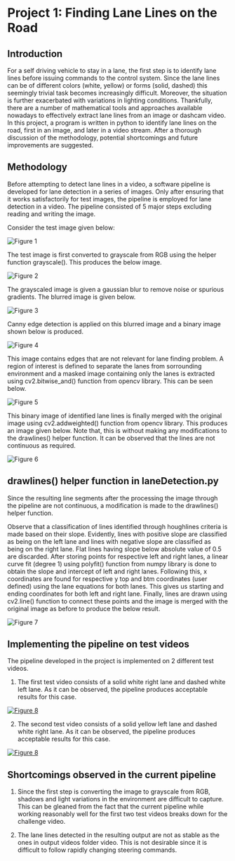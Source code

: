# **Project 1: Finding Lane Lines on the Road** 

## Introduction

For a self driving vehicle to stay in a lane, the first step is to identify lane lines before issuing commands to the control system. Since the lane lines can be of different colors (white, yellow) or forms (solid, dashed) this seemingly trivial task becomes increasingly difficult. Moreover, the situation is further exacerbated with variations in lighting conditions. Thankfully, there are a number of mathematical tools and approaches available nowadays to effectively extract lane lines from an image or dashcam video. In this project, a program is written in python to identify lane lines on the road, first in an image, and later in a video stream. After a thorough discussion of the methodology, potential shortcomings and future improvements are suggested.

## Methodology
Before attempting to detect lane lines in a video, a software pipeline is developed for lane detection in a series of images. Only after ensuring that it works satisfactorily for test images, the pipeline is employed for lane detection in a video. 
The pipeline consisted of 5 major steps excluding reading and writing the image. 

Consider the test image given below:

![Figure 1](https://github.com/BhagyarajDharmana/SelfDrivingCar/tree/master/LaneDetection/writeup_images/solidWhiteRight.jpg)

The test image is first converted to grayscale from RGB using the helper function grayscale(). This produces the below image.

![Figure 2](https://github.com/BhagyarajDharmana/SelfDrivingCar/tree/master/LaneDetection/writeup_images/_gray_solidWhiteRight.jpg)

The grayscaled image is given a gaussian blur to remove noise or spurious gradients. The blurred image is given below.

![Figure 3](https://github.com/BhagyarajDharmana/SelfDrivingCar/tree/master/LaneDetection/writeup_images/_blur_gray_solidWhiteRight.jpg)

Canny edge detection is applied on this blurred image and a binary image shown below is produced.

![Figure 4](https://github.com/BhagyarajDharmana/SelfDrivingCar/tree/master/LaneDetection/writeup_images/_edges_solidWhiteRight.jpg)

This image contains edges that are not relevant for lane finding problem. A region of interest is defined to separate the lanes from sorrounding environment and a masked image containing only the lanes is extracted using cv2.bitwise_and() function from opencv library. This can be seen below.

![Figure 5](https://github.com/BhagyarajDharmana/SelfDrivingCar/tree/master/LaneDetection/writeup_imagess/_masked_edges_solidWhiteRight.jpg)

This binary image of identified lane lines is finally merged with the original image using cv2.addweighted() function from opencv library. This produces an image given below. Note that, this is without making any modifications to the drawlines() helper function. It can be observed that the lines are not continuous as required.

![Figure 6](https://github.com/BhagyarajDharmana/SelfDrivingCar/tree/master/LaneDetection/writeup_images/_lines_edges_solidWhiteRight.jpg)

## drawlines() helper function in laneDetection.py
Since the resulting line segments after the processing the image through the pipeline are not continuous, a modification is made to the drawlines() helper function. 

Observe that a classification of lines identified through houghlines criteria is made based on their slope. Evidently, lines with positive slope are classified as being on the left lane and lines with negative slope are classified as being on the right lane. Flat lines having slope below absolute value of 0.5 are discarded. After storing points for respective left and right lanes, a linear curve fit (degree 1) using polyfit() function from numpy library is done to obtain the slope and intercept of left and right lanes. Following this, x coordinates are found for respective y top and btm coordinates (user defined) using the lane equations for both lanes. This gives us starting and ending coordinates for both left and right lane. Finally, lines are drawn using cv2.line() function to connect these points and the image is merged with the original image as before to produce the below result.

![Figure 7](https://github.com/BhagyarajDharmana/SelfDrivingCar/tree/master/LaneDetection/writeup_images/_lines_edges_solidWhiteRight_draw_lines_modification.jpg)

## Implementing the pipeline on test videos

The pipeline developed in the project is implemented on 2 different test videos.

1. The first test video consists of a solid white right lane and dashed white left lane. As it can be observed, the pipeline produces acceptable results for this case.

[![Figure 8](http://i.imgur.com/xxYWezT.jpg)](https://www.youtube.com/watch?v=Td0nwyttV7g)

2. The second test video consists of a solid yellow left lane and dashed white right lane. As it can be observed, the pipeline produces acceptable results for this case.

[![Figure 8](http://i.imgur.com/StGtIIA.jpg)](https://youtu.be/vGnH1O8CUIE)

## Shortcomings observed in the current pipeline

1. Since the first step is converting the image to grayscale from RGB, shadows and light variations in the environment are difficult to capture. This can be gleaned from the fact that the current pipeline while working reasonably well for the first two test videos breaks down for the challenge video.

2. The lane lines detected in the resulting output are not as stable as the ones in output videos folder video. This is not desirable since it is difficult to follow rapidly changing steering commands.


